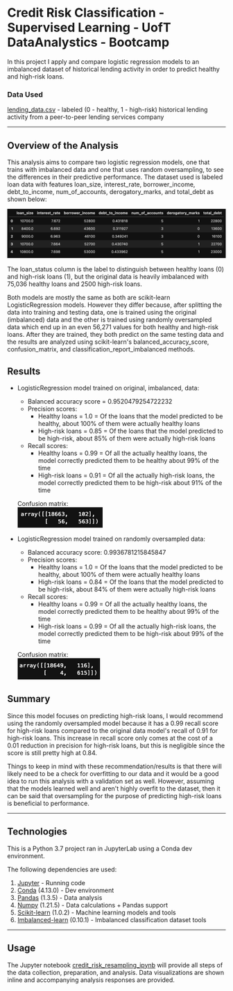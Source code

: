 
# Credit Risk Classification - Supervised Learning - UofT DataAnalystics - Bootcamp


In this project I apply and compare logistic regression models to an imbalanced dataset of historical lending activity in order to predict healthy and high-risk loans. 

### Data Used
[lending_data.csv](/Resources/lending_data.csv) - labeled (0 - healthy, 1 - high-risk) historical lending activity from a peer-to-peer lending services company

---

## Overview of the Analysis

This analysis aims to compare two logistic regression models, one that trains with imbalanced data and one that uses random oversampling, to see the differences in their predictive performance. The dataset used is labeled loan data with features loan_size, interest_rate, borrower_income, debt_to_income, num_of_accounts, derogatory_marks, and total_debt as shown below: 

![DataFrame head showing features loan_size, interest_rate, borrower_income, debt_to_income, num_of_accounts, derogatory_marks, and total_debt](/Resources/Images/features.png)

The loan_status column is the label to distinguish between healthy loans (0) and high-risk loans (1), but the original data is heavily imbalanced with 75,036 healthy loans and 2500 high-risk loans. 

Both models are mostly the same as both are scikit-learn LogisticRegression models. However they differ because, after splitting the data into training and testing data, one is trained using the original (imbalanced) data and the other is trained using randomly oversampled data which end up in an even 56,271 values for both healthy and high-risk loans. After they are trained, they both predict on the same testing data and the results are analyzed using scikit-learn's balanced_accuracy_score, confusion_matrix, and classification_report_imbalanced methods. 

## Results

* LogisticRegression model trained on original, imbalanced, data:
    * Balanced accuracy score = 0.9520479254722232
    * Precision scores:
        * Healthy loans = 1.0 = Of the loans that the model predicted to be healthy, about 100% of them were actually healthy loans
        * High-risk loans = 0.85 = Of the loans that the model predicted to be high-risk, about 85% of them were actually high-risk loans
    * Recall scores: 
        * Healthy loans = 0.99 = Of all the actually healthy loans, the model correctly predicted them to be healthy about 99% of the time
        * High-risk loans = 0.91 = Of all the actually high-risk loans, the model correctly predicted them to be high-risk about 91% of the time

    Confusion matrix:<br>
    ![Confusion matrix showing 18663 to 102 for healthy loans and 56 to 563 for high-risk loans](/Resources/Images/original-confusion-matrix.png)


* LogisticRegression model trained on randomly oversampled data:
    * Balanced accuracy score: 0.9936781215845847
    * Precision scores:
        * Healthy loans = 1.0 = Of the loans that the model predicted to be healthy, about 100% of them were actually healthy loans
        * High-risk loans = 0.84 = Of the loans that the model predicted to be high-risk, about 84% of them were actually high-risk loans
    * Recall scores: 
        * Healthy loans = 0.99 = Of all the actually healthy loans, the model correctly predicted them to be healthy about 99% of the time
        * High-risk loans = 0.99 = Of all the actually high-risk loans, the model correctly predicted them to be high-risk about 99% of the time

    Confusion matrix:<br>
    ![Confusion matrix showing 18649 to 116 for healthy loans and 4 to 615 for high-risk loans](/Resources/Images/oversampled-confusion-matrix.png)


## Summary

Since this model focuses on predicting high-risk loans, I would recommend using the randomly oversampled model because it has a 0.99 recall score for high-risk loans compared to the original data model's recall of 0.91 for high-risk loans. This increase in recall score only comes at the cost of a 0.01 reduction in precision for high-risk loans, but this is negligible since the score is still pretty high at 0.84. 

Things to keep in mind with these recommendation/results is that there will likely need to be a check for overfitting to our data and it would be a good idea to run this analysis with a validation set as well. However, assuming that the models learned well and aren't highly overfit to the dataset, then it can be said that oversampling for the purpose of predicting high-risk loans is beneficial to performance.

---

## Technologies

This is a Python 3.7 project ran in JupyterLab using a Conda dev environment. 

The following dependencies are used: 
1. [Jupyter](https://jupyter.org/) - Running code 
2. [Conda](https://github.com/conda/conda) (4.13.0) - Dev environment
3. [Pandas](https://github.com/pandas-dev/pandas) (1.3.5) - Data analysis
4. [Numpy](https://numpy.org/) (1.21.5) - Data calculations + Pandas support
5. [Scikit-learn](https://scikit-learn.org/stable/index.html) (1.0.2) - Machine learning models and tools
6. [Imbalanced-learn](https://imbalanced-learn.org/stable/) (0.10.1) - Imbalanced classification dataset tools

---

## Usage

The Jupyter notebook [credit_risk_resampling_ipynb](/credit_risk_resampling.ipynb) will provide all steps of the data collection, preparation, and analysis. Data visualizations are shown inline and accompanying analysis responses are provided.

